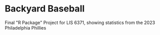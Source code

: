 # Backyard Baseball
Final "R Package" Project for LIS 6371, showing statistics from the 2023 Philadelphia Phillies
